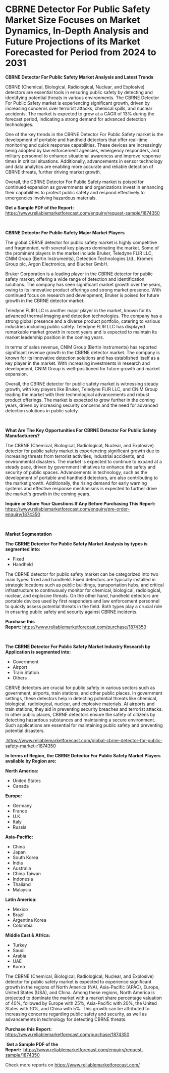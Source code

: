 <p><h1>CBRNE Detector For Public Safety Market Size Focuses on Market Dynamics, In-Depth Analysis and Future Projections of its Market Forecasted for Period from 2024 to 2031</h1></p><p><strong>CBRNE Detector For Public Safety Market Analysis and Latest Trends</strong></p>
<p><p>CBRNE (Chemical, Biological, Radiological, Nuclear, and Explosive) detectors are essential tools in ensuring public safety by detecting and identifying potential threats in various environments. The CBRNE Detector For Public Safety market is experiencing significant growth, driven by increasing concerns over terrorist attacks, chemical spills, and nuclear accidents. The market is expected to grow at a CAGR of 13% during the forecast period, indicating a strong demand for advanced detection technologies.</p><p>One of the key trends in the CBRNE Detector For Public Safety market is the development of portable and handheld detectors that offer real-time monitoring and quick response capabilities. These devices are increasingly being adopted by law enforcement agencies, emergency responders, and military personnel to enhance situational awareness and improve response times in critical situations. Additionally, advancements in sensor technology and data analytics are enabling more accurate and reliable detection of CBRNE threats, further driving market growth.</p><p>Overall, the CBRNE Detector For Public Safety market is poised for continued expansion as governments and organizations invest in enhancing their capabilities to protect public safety and respond effectively to emergencies involving hazardous materials.</p></p>
<p><strong>Get a Sample PDF of the Report:&nbsp;</strong> <a href="https://www.reliablemarketforecast.com/enquiry/request-sample/1874350">https://www.reliablemarketforecast.com/enquiry/request-sample/1874350</a></p>
<p>&nbsp;</p>
<p><strong>CBRNE Detector For Public Safety Major Market Players</strong></p>
<p><p>The global CBRNE detector for public safety market is highly competitive and fragmented, with several key players dominating the market. Some of the prominent players in the market include Bruker, Teledyne FLIR LLC, CNIM Group (Bertin Instruments), Detection Technologies Ltd., Kromek Group plc, Argon Electronics, and Blucher GmbH.</p><p>Bruker Corporation is a leading player in the CBRNE detector for public safety market, offering a wide range of detection and identification solutions. The company has seen significant market growth over the years, owing to its innovative product offerings and strong market presence. With continued focus on research and development, Bruker is poised for future growth in the CBRNE detector market.</p><p>Teledyne FLIR LLC is another major player in the market, known for its advanced thermal imaging and detection technologies. The company has a strong global presence and a diverse product portfolio, catering to various industries including public safety. Teledyne FLIR LLC has displayed remarkable market growth in recent years and is expected to maintain its market leadership position in the coming years.</p><p>In terms of sales revenue, CNIM Group (Bertin Instruments) has reported significant revenue growth in the CBRNE detector market. The company is known for its innovative detection solutions and has established itself as a key player in the market. With increasing investments in research and development, CNIM Group is well-positioned for future growth and market expansion.</p><p>Overall, the CBRNE detector for public safety market is witnessing steady growth, with key players like Bruker, Teledyne FLIR LLC, and CNIM Group leading the market with their technological advancements and robust product offerings. The market is expected to grow further in the coming years, driven by increasing security concerns and the need for advanced detection solutions in public safety.</p></p>
<p>&nbsp;</p>
<p><strong>What Are The Key Opportunities For CBRNE Detector For Public Safety Manufacturers?</strong></p>
<p><p>The CBRNE (Chemical, Biological, Radiological, Nuclear, and Explosive) detector for public safety market is experiencing significant growth due to increasing threats from terrorist activities, industrial accidents, and environmental disasters. The market is expected to continue to expand at a steady pace, driven by government initiatives to enhance the safety and security of public spaces. Advancements in technology, such as the development of portable and handheld detectors, are also contributing to the market growth. Additionally, the rising demand for early warning systems and effective response mechanisms is expected to further drive the market's growth in the coming years.</p></p>
<p><strong>Inquire or Share Your Questions If Any Before Purchasing This Report:</strong> <a href="https://www.reliablemarketforecast.com/enquiry/pre-order-enquiry/1874350">https://www.reliablemarketforecast.com/enquiry/pre-order-enquiry/1874350</a></p>
<p>&nbsp;</p>
<p><strong>Market Segmentation</strong></p>
<p><strong>The CBRNE Detector For Public Safety Market Analysis by types is segmented into:</strong></p>
<p><ul><li>Fixed</li><li>Handheld</li></ul></p>
<p><p>The CBRNE detector for public safety market can be categorized into two main types: fixed and handheld. Fixed detectors are typically installed in strategic locations such as public buildings, transportation hubs, and critical infrastructure to continuously monitor for chemical, biological, radiological, nuclear, and explosive threats. On the other hand, handheld detectors are portable devices used by first responders and law enforcement personnel to quickly assess potential threats in the field. Both types play a crucial role in ensuring public safety and security against CBRNE incidents.</p></p>
<p><strong>Purchase this Report:&nbsp;</strong><a href="https://www.reliablemarketforecast.com/purchase/1874350">https://www.reliablemarketforecast.com/purchase/1874350</a></p>
<p>&nbsp;</p>
<p><strong>The CBRNE Detector For Public Safety Market Industry Research by Application is segmented into:</strong></p>
<p><ul><li>Government</li><li>Airport</li><li>Train Station</li><li>Others</li></ul></p>
<p><p>CBRNE detectors are crucial for public safety in various sectors such as government, airports, train stations, and other public places. In government settings, these detectors help in detecting potential threats like chemical, biological, radiological, nuclear, and explosive materials. At airports and train stations, they aid in preventing security breaches and terrorist attacks. In other public places, CBRNE detectors ensure the safety of citizens by detecting hazardous substances and maintaining a secure environment. Such applications are essential for maintaining public safety and preventing potential disasters.</p></p>
<p><a href="https://www.reliablemarketforecast.com/global-cbrne-detector-for-public-safety-market-r1874350">&nbsp;https://www.reliablemarketforecast.com/global-cbrne-detector-for-public-safety-market-r1874350</a></p>
<p><strong>In terms of Region, the CBRNE Detector For Public Safety Market Players available by Region are:</strong></p>
<p>
    <p> <strong> North America: </strong>
        <ul>
            <li>United States</li>
            <li>Canada</li>
        </ul>
        </p> 
    <p> <strong> Europe: </strong>
        <ul>
            <li>Germany</li>
            <li>France</li>
            <li>U.K.</li>
            <li>Italy</li>
            <li>Russia</li>
        </ul>
        </p> 
    <p> <strong> Asia-Pacific: </strong>
        <ul>
            <li>China</li>
            <li>Japan</li>
            <li>South Korea</li>
            <li>India</li>
            <li>Australia</li>
            <li>China Taiwan</li>
            <li>Indonesia</li>
            <li>Thailand</li>
            <li>Malaysia</li>
        </ul>
        </p> 
    <p> <strong> Latin America: </strong>
        <ul>
            <li>Mexico</li>
            <li>Brazil</li>
            <li>Argentina Korea</li>
            <li>Colombia</li>
        </ul>
        </p> 
    <p> <strong> Middle East & Africa: </strong>
        <ul>
            <li>Turkey</li>
            <li>Saudi</li>
            <li>Arabia</li>
            <li>UAE</li>
            <li>Korea</li>
        </ul>
    </p>
    </p>
<p><p>The CBRNE (Chemical, Biological, Radiological, Nuclear, and Explosive) detector for public safety market is expected to experience significant growth in the regions of North America (NA), Asia-Pacific (APAC), Europe, United States (USA), and China. Among these regions, North America is projected to dominate the market with a market share percentage valuation of 40%, followed by Europe with 25%, Asia-Pacific with 20%, the United States with 10%, and China with 5%. This growth can be attributed to increasing concerns regarding public safety and security, as well as advancements in technology for detecting CBRNE threats.</p></p>
<p><strong>Purchase this Report: </strong><a href="https://www.reliablemarketforecast.com/purchase/1874350">https://www.reliablemarketforecast.com/purchase/1874350</a></p>
<p>&nbsp;<strong>Get a Sample PDF of the Report:&nbsp;&nbsp;</strong><a href="https://www.reliablemarketforecast.com/enquiry/request-sample/1874350">https://www.reliablemarketforecast.com/enquiry/request-sample/1874350</a></p>
<p><strong></strong></p>
<p>Check more reports on <a href="https://www.reliablemarketforecast.com/">https://www.reliablemarketforecast.com/</a></p>